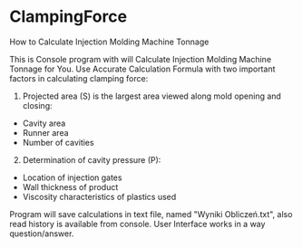 # ClampingForce
How to Calculate Injection Molding Machine Tonnage

This is Console program with will Calculate Injection Molding Machine Tonnage for You.
Use Accurate Calculation Formula with two important factors in calculating clamping force: 
1.	Projected area (S) is the largest area viewed along mold opening and closing:
-	Cavity area
-	Runner area
-	Number of cavities 
2.	Determination of cavity pressure (P):
-	Location of injection gates
-	Wall thickness of product
-	Viscosity characteristics of plastics used
	
Program will save calculations in text file, named "Wyniki Obliczeń.txt", also read history is available from console.
User Interface works in a way question/answer.
